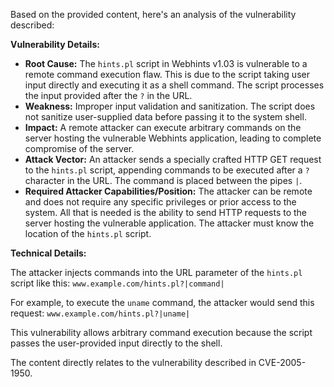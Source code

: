 Based on the provided content, here's an analysis of the vulnerability described:

**Vulnerability Details:**

*   **Root Cause:** The `hints.pl` script in Webhints v1.03 is vulnerable to a remote command execution flaw. This is due to the script taking user input directly and executing it as a shell command. The script processes the input provided after the `?` in the URL.
*   **Weakness:** Improper input validation and sanitization. The script does not sanitize user-supplied data before passing it to the system shell.
*   **Impact:** A remote attacker can execute arbitrary commands on the server hosting the vulnerable Webhints application, leading to complete compromise of the server.
*   **Attack Vector:** An attacker sends a specially crafted HTTP GET request to the `hints.pl` script, appending commands to be executed after a `?` character in the URL. The command is placed between the pipes `|`.
*   **Required Attacker Capabilities/Position:** The attacker can be remote and does not require any specific privileges or prior access to the system. All that is needed is the ability to send HTTP requests to the server hosting the vulnerable application. The attacker must know the location of the `hints.pl` script.

**Technical Details:**

The attacker injects commands into the URL parameter of the `hints.pl` script like this:
`www.example.com/hints.pl?|command|`

For example, to execute the `uname` command, the attacker would send this request:
`www.example.com/hints.pl?|uname|`

This vulnerability allows arbitrary command execution because the script passes the user-provided input directly to the shell.

The content directly relates to the vulnerability described in CVE-2005-1950.